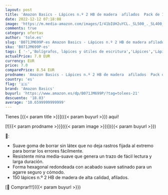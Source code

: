 ```yaml
---
layout: post
title: 'Amazon Basics - Lápices n.º 2 HB de madera  afilados  Pack de 150'
date: 2022-12-12 07:18:08
image: 'https://m.media-amazon.com/images/I/41bIUH2uYCL._SL500_._SL400_.jpg'
comments: true
category: ofertas
author: 'tole.es'
slug: 'B071JM699P-es Amazon Basics - Lápices n.º 2 HB de madera afilados Pack...'
sku: 'B071JM699P-es'
tags: [ '-','Bolígrafos, lápices y útiles de escritura','Lápices','Lápices de madera','Oficina y papelería','amazon','amazon basics','basics','lápices','🇪🇸', ]
actualPrice: 7.0 EUR
currency: EUR
price: 7.0
comparePrice: 8.54 EUR
prodname: 'Amazon Basics - Lápices n.º 2 HB de madera  afilados  Pack de 150'
country: 'es'
flag: '🇪🇸'
brand: 'Amazon Basics'
buyurl: 'https://www.amazon.es/dp/B071JM699P/?tag=tolees-21'
descuento: '18.03'
average: '10.6599999999999'
---
```


Tienes [{{< param title >}}]({{< param buyurl >}}) aqui!

[![{{< param prodname >}}]({{< param image >}})]({{< param buyurl >}})

🔎:

- Suave goma de borrar sin látex que no deja rastros fijada al extremo para borrar los errores fácilmente.
- Resistente mina media-suave que genera un trazo de fácil lectura y larga duración.
- Forma hexagonal redondeada con acabado suave satinado para un agarre seguro y cómodo.
- 150 lápices n.º 2 HB de madera de alta calidad, afilados.

[🛒 Comprar!!!]({{< param buyurl >}})
